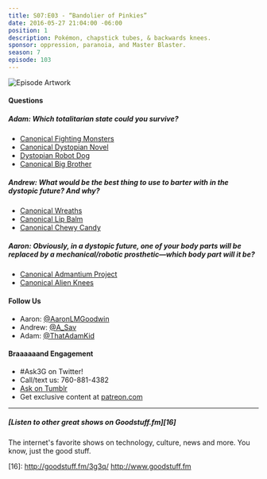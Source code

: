 ```yaml
---
title: S07:E03 - “Bandolier of Pinkies”
date: 2016-05-27 21:04:00 -06:00
position: 1
description: Pokémon, chapstick tubes, & backwards knees.
sponsor: oppression, paranoia, and Master Blaster.
season: 7
episode: 103
---
```


![Episode Artwork][1]

#### Questions

##### Adam: Which totalitarian state could you survive?

* [Canonical Fighting Monsters][2]
* [Canonical Dystopian Novel][3]
* [Dystopian Robot Dog][4]
* [Canonical Big Brother][5]

##### Andrew: What would be the best thing to use to barter with in the dystopic future? And why?

* [Canonical Wreaths][6]
* [Canonical Lip Balm][7]
* [Canonical Chewy Candy][8]

##### Aaron: Obviously, in a dystopic future, one of your body parts will be replaced by a mechanical/robotic prosthetic—which body part will it be?

* [Canonical Admantium Project][9]
* [Canonical Alien Knees][10]

#### Follow Us

* Aaron: [@AaronLMGoodwin][11]
* Andrew: [@A_Sav][12]
* Adam: [@ThatAdamKid][13]

#### Braaaaaand Engagement

* #Ask3G on Twitter!
* Call/text us: 760-881-4382
* [Ask on Tumblr][14]
* Get exclusive content at [patreon.com][15]

* * *

#####  [Listen to other great shows on Goodstuff.fm][16]

The internet's favorite shows on technology, culture, news and more. You know, just the good stuff.

[1]: http://l.gdwn.co/18WO6.jpg
[2]: http://www.pokemon.com/us/
[3]: https://en.wikipedia.org/wiki/Fahrenheit_451
[4]: https://youtu.be/M8YjvHYbZ9w
[5]: https://en.wikipedia.org/wiki/Nineteen_Eighty-Four
[6]: http://www.victoriangothic.org/the-lost-art-of-sentimental-hairwork/
[7]: http://www.chapstick.com
[8]: https://www.haribo.com/enUS/home.html
[9]: https://en.wikipedia.org/wiki/Weapon_X
[10]: https://www.youtube.com/watch?v=akYf73cUU6U
[11]: http://twitter.com/aaronlmgoodwin
[12]: http://twitter.com/a_sav
[13]: http://twitter.com/thatadamkid
[14]: http://3g3q.co/ask
[15]: http://www.patreon.com/3g3q
[16]: http://goodstuff.fm/3g3q/ http://www.goodstuff.fm
